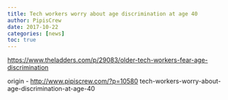 ```yaml
---
title: Tech workers worry about age discrimination at age 40
author: PipisCrew
date: 2017-10-22
categories: [news]
toc: true
---
```


https://www.theladders.com/p/29083/older-tech-workers-fear-age-discrimination

origin - http://www.pipiscrew.com/?p=10580 tech-workers-worry-about-age-discrimination-at-age-40